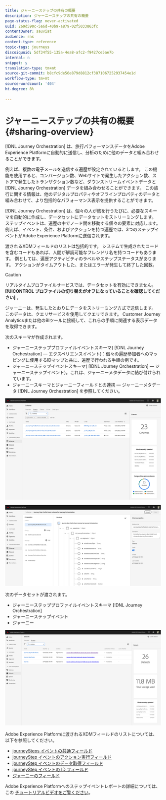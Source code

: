 ```yaml
---
title: ジャーニーステップの共有の概要
description: ジャーニーステップの共有の概要
page-status-flag: never-activated
uuid: 269d590c-5a6d-40b9-a879-02f5033863fc
contentOwner: sauviat
audience: rns
content-type: reference
topic-tags: journeys
discoiquuid: 5df34f55-135a-4ea8-afc2-f9427ce5ae7b
internal: n
snippet: y
translation-type: tm+mt
source-git-commit: b8cfc9de56e879d8812cf3871067252937454e1d
workflow-type: tm+mt
source-wordcount: '404'
ht-degree: 8%

---
```



# ジャーニーステップの共有の概要{#sharing-overview}

[!DNL Journey Orchestration] は、旅行パフォーマンスデータをAdobe Experience Platformに自動的に送信し、分析のために他のデータと組み合わせることができます。

例えば、複数の電子メールを送信する遍歴が設定されているとします。 この機能を使用すると、コンバージョン数、Webサイトで発生したアクション数、ストアで発生したトランザクション数など、ダウンストリームイベントデータと [!DNL Journey Orchestration] データを組み合わせることができます。 この旅行に関する情報は、他のデジタルプロパティやオフラインプロパティのデータと組み合わせて、より包括的なパフォーマンス表示を提供することができます。

[!DNL Journey Orchestration] は、個々の人が旅を行うたびに、必要なスキーマを自動的に作成し、データセットにデータセットをストリーミングします。 ステップイベントは、遍歴の中でノード間を移動する個々の要素に対応します。 例えば、イベント、条件、およびアクションを持つ遍歴では、3つのステップイベントがAdobe Experience Platformに送信されます。

渡されるXDMフィールドのリストは包括的です。 システムで生成されたコードを含むコードもあれば、人間が解読可能なフレンドリ名を持つコードもあります。 例としては、遍歴アクティビティのラベルやステップステータスがあります。 アクションがタイムアウトした、またはエラーが発生して終了した回数。

>[!CAUTION]
>
>リアルタイムプロファイルサービスでは、データセットを有効にできません。 **[!UICONTROL プロファイルの切り替えがオフになっていることを確認してください]** 。

ジャーニーは、発生したとおりにデータをストリーミング方式で送信します。 このデータは、クエリサービスを使用してクエリできます。 Customer Journey Analyticsまたは他のBIツールに接続して、これらの手順に関連する表示データを取得できます。

次のスキーマが作成されます。

* ジャーニーステッププロファイルイベントスキーマ( [!DNL Journey Orchestration] — エクスペリエンスイベント)：個々の遍歴参加者へのマッピングに使用するIDマップと共に、遍歴で行われる手順の例です。
* ジャーニーステップイベントスキーマ( [!DNL Journey Orchestration] — ジャーニーステップイベント)。これは、ジャーニーメタデータに結び付けられています。
* ジャーニースキーマとジャーニーフィールドとの連携 — ジャーニーメタデータ [!DNL Journey Orchestration] を参照してください。

![](../assets/sharing1.png)

![](../assets/sharing2.png)

次のデータセットが渡されます。

* ジャーニーステッププロファイルイベントスキーマ [!DNL Journey Orchestration]
* ジャーニーステップイベント
* ジャーニー

![](../assets/sharing3.png)

Adobe Experience Platformに渡されるXDMフィールドのリストについては、以下を参照してください。

* [journeySteps イベントの共通フィールド](../building-journeys/sharing-common-fields.md)
* [journeyStep イベントのアクション実行フィールド](../building-journeys/sharing-execution-fields.md)
* [journeyStep イベントのデータ取得フィールド](../building-journeys/sharing-fetch-fields.md)
* [journeyStep イベントの ID フィールド](../building-journeys/sharing-identity-fields.md)
* [ジャーニーのフィールド](../building-journeys/sharing-journey-fields.md)

Adobe Experience Platformへのステップイベントレポートの詳細については、この [チュートリアルビデオをご覧ください](https://docs.adobe.com/content/help/en/journey-orchestration-learn/tutorials/reporting-step-events-to-adobe-experience-platform.html)。
